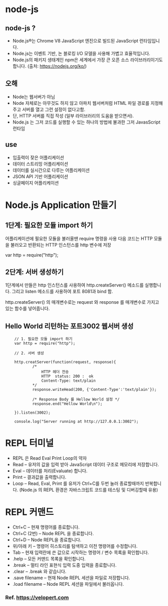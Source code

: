 # node-js

## node-js ?
- Node.js®는 Chrome V8 JavaScript 엔진으로 빌드된 JavaScript 런타임입니다. 
- Node.js는 이벤트 기반, 논 블로킹 I/O 모델을 사용해 가볍고 효율적입니다. 
- Node.js의 패키지 생태계인 npm은 세계에서 가장 큰 오픈 소스 라이브러리이기도 합니다.
(출처: https://nodejs.org/ko/)

##  오해
- Node는 웹서버가 아님
- Node 자체로는 아무것도 하지 않고 아파치 웹서버처럼 HTML 파일 경로를 지정해주고 서버를 열고 그런 설정이 없다고함.
- 단, HTTP 서버를 직접 작성 (일부 라이브러리의 도움을 받으면서). 
- Node.js 는 그저 코드를 실행할 수 있는 하나의 방법에 불과한 그저 JavasScript 런타임

## use  

- 입출력이 잦은 어플리케이션
- 데이터 스트리밍 어플리케이션
- 데이터를 실시간으로 다루는 어플리케이션
- JSON API 기반 어플리케이션
- 싱글페이지 어플리케이션

# Node.js Application 만들기

## 1단계: 필요한 모듈 import 하기

어플리케이션에 필요한 모듈을 불러올땐 require 명령을 사용
다음 코드는 HTTP 모듈을 불러오고 반환되는 HTTP 인스턴스를 http 변수에 저장

var http = require("http");

## 2단계: 서버 생성하기

1단계에서 만들은 http 인스턴스를 사용하여 http.createServer() 메소드를 실행합니다. 
그리고 listen 메소드를 사용하여 포트 8081과 bind 함. 

http.createServer() 의 매개변수로는 request 와 response 를 매개변수로 가지고 있는 함수를 넣어줍니다. 

## Hello World 리턴하는 포트3002 웹서버 생성 

~~~
    // 1. 필요한 모듈 import 하기
    var http = require("http");

    // 2. 서버 생성

    http.creatServer(function(request, response){
            /*
                HTTP 헤더 전송
                HTTP  status: 200 :  ok
                Content-Type: text/plain
            */
            response.writeHead(200, {'Content-Type':'text/plain'});

            /* Response Body 를 Hellow World 설정 */
            response.end("Hellow World\n");

    }).listen(3002);

    console.log("Server running at http://127.0.0.1:3002");
~~~

# REPL 터미널 
- REPL 은 Read Eval Print Loop의 약자
- Read – 유저의 값을 입력 받아 JavaScript 데이터 구조로 메모리에 저장합니다.
- Eval – 데이터를 처리(Evaluate) 합니다.
- Print – 결과값을 출력합니다.
- Loop – Read, Eval, Print 를 유저가 Ctrl+C를 두번 눌러 종료할때까지 반복합니다.
(Node.js 의 REPL 환경은 자바스크립트 코드를 테스팅 및 디버깅할때 유용)


# REPL 커맨드
- Ctrl+C – 현재 명령어를 종료합니다.
- Ctrl+C (2번)  – Node REPL 을 종료합니다.
- Ctrl+D – Node REPL을 종료합니다.
- 위/아래 키 – 명령어 히스토리를 탐색하고 이전 명령어를 수정합니다.
- Tab – 현재 입력란에 쓴 값으로 시작하는 명령어 / 변수 목록을 확인합니다.
- .help – 모든 커맨드 목록을 확인합니다.
- .break – 멀티 라인 표현식 입력 도중 입력을 종료합니다.
- .clear – .break 와 같습니다.
- .save filename – 현재 Node REPL 세션을 파일로 저장합니다.
- .load filename – Node REPL 세션을 파일에서 불러옵니다.

### Ref. https://velopert.com

